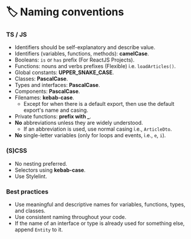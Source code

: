 # 🏷️ Naming conventions

### TS / JS

- Identifiers should be self-explanatory and describe value.
- Identifiers (variables, functions, methods): **camelCase**.
- Booleans: `is` or `has` prefix (For ReactJS Projects).
- Functions: nouns and verbs prefixes (Flexible) i.e. `loadArticles()`.
- Global constants: **UPPER_SNAKE_CASE**.
- Classes: **PascalCase**.
- Types and interfaces: **PascalCase**.
- Components: **PascalCase**.
- Filenames: **kebab-case**.
  - Except for when there is a default export, then use the default export's name and casing.
- Private functions: **prefix with \_**.
- **No** abbreviations unless they are widely understood.
  - If an abbreviation is used, use normal casing i.e., `ArticleDto`.
- **No** single-letter variables (only for loops and events, i.e., `e`, `i`).

### (S)CSS

- No nesting preferred.
- Selectors using **kebab-case**.
- Use Stylelint.

### Best practices

- Use meaningful and descriptive names for variables, functions, types, and classes.
- Use consistent naming throughout your code.
- If the name of an interface or type is already used for something else, append `Entity` to it.
